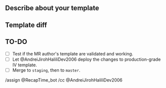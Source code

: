 ## Describe about your template

## Template diff

<!--

Please detail the difference between our template and your template.

-->

## TO-DO
* [ ] Test if the MR author's template are validated and working.
* [ ] Let @AndreiJirohHaliliDev2006 deploy the changes to production-grade IV template.
* [ ] Merge to `staging`, then to `master`.

<!-- Quick commands, please edit this when remixing the repo -->
/assign @RecapTime_bot
/cc @AndreiJirohHaliliDev2006

